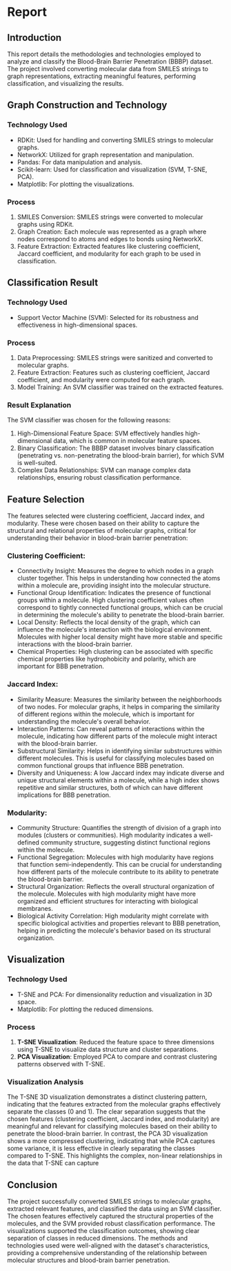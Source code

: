 # Report
## Introduction
This report details the methodologies and technologies employed to analyze and classify the Blood-Brain Barrier Penetration (BBBP) dataset. The project involved converting molecular data from SMILES strings to graph representations, extracting meaningful features, performing classification, and visualizing the results.

## Graph Construction and Technology
### Technology Used
- RDKit: Used for handling and converting SMILES strings to molecular graphs.
- NetworkX: Utilized for graph representation and manipulation.
- Pandas: For data manipulation and analysis.
- Scikit-learn: Used for classification and visualization (SVM, T-SNE, PCA).
- Matplotlib: For plotting the visualizations.

### Process
1. SMILES Conversion: SMILES strings were converted to molecular graphs using RDKit.
2. Graph Creation: Each molecule was represented as a graph where nodes correspond to atoms and edges to bonds using NetworkX.
3. Feature Extraction: Extracted features like clustering coefficient, Jaccard coefficient, and modularity for each graph to be used in classification.

## Classification Result
### Technology Used
- Support Vector Machine (SVM): Selected for its robustness and effectiveness in high-dimensional spaces.

### Process
1. Data Preprocessing: SMILES strings were sanitized and converted to molecular graphs.
2. Feature Extraction: Features such as clustering coefficient, Jaccard coefficient, and modularity were computed for each graph.
3. Model Training: An SVM classifier was trained on the extracted features.

### Result Explanation
The SVM classifier was chosen for the following reasons:

1. High-Dimensional Feature Space: SVM effectively handles high-dimensional data, which is common in molecular feature spaces.
2. Binary Classification: The BBBP dataset involves binary classification (penetrating vs. non-penetrating the blood-brain barrier), for which SVM is well-suited.
3. Complex Data Relationships: SVM can manage complex data relationships, ensuring robust classification performance.


## Feature Selection
The features selected were clustering coefficient, Jaccard index, and modularity. These were chosen based on their ability to capture the structural and relational properties of molecular graphs, critical for understanding their behavior in blood-brain barrier penetration:

### Clustering Coefficient:

- Connectivity Insight: Measures the degree to which nodes in a graph cluster together. This helps in understanding how connected the atoms within a molecule are, providing insight into the molecular structure.
- Functional Group Identification: Indicates the presence of functional groups within a molecule. High clustering coefficient values often correspond to tightly connected functional groups, which can be crucial in determining the molecule's ability to penetrate the blood-brain barrier.
- Local Density: Reflects the local density of the graph, which can influence the molecule's interaction with the biological environment. Molecules with higher local density might have more stable and specific interactions with the blood-brain barrier.
- Chemical Properties: High clustering can be associated with specific chemical properties like hydrophobicity and polarity, which are important for BBB penetration.

### Jaccard Index:

- Similarity Measure: Measures the similarity between the neighborhoods of two nodes. For molecular graphs, it helps in comparing the similarity of different regions within the molecule, which is important for understanding the molecule's overall behavior.
- Interaction Patterns: Can reveal patterns of interactions within the molecule, indicating how different parts of the molecule might interact with the blood-brain barrier.
- Substructural Similarity: Helps in identifying similar substructures within different molecules. This is useful for classifying molecules based on common functional groups that influence BBB penetration.
- Diversity and Uniqueness: A low Jaccard index may indicate diverse and unique structural elements within a molecule, while a high index shows repetitive and similar structures, both of which can have different implications for BBB penetration.


### Modularity:

- Community Structure: Quantifies the strength of division of a graph into modules (clusters or communities). High modularity indicates a well-defined community structure, suggesting distinct functional regions within the molecule.
- Functional Segregation: Molecules with high modularity have regions that function semi-independently. This can be crucial for understanding how different parts of the molecule contribute to its ability to penetrate the blood-brain barrier.
- Structural Organization: Reflects the overall structural organization of the molecule. Molecules with high modularity might have more organized and efficient structures for interacting with biological membranes.
- Biological Activity Correlation: High modularity might correlate with specific biological activities and properties relevant to BBB penetration, helping in predicting the molecule's behavior based on its structural organization.


## Visualization
### Technology Used

- T-SNE and PCA: For dimensionality reduction and visualization in 3D space.
- Matplotlib: For plotting the reduced dimensions.
### Process
1. **T-SNE Visualization**: Reduced the feature space to three dimensions using T-SNE to visualize data structure and cluster separations.
2. **PCA Visualization**: Employed PCA to compare and contrast clustering patterns observed with T-SNE.

### Visualization Analysis
The T-SNE 3D visualization demonstrates a distinct clustering pattern, indicating that the features extracted from the molecular graphs effectively separate the classes (0 and 1). The clear separation suggests that the chosen features (clustering coefficient, Jaccard index, and modularity) are meaningful and relevant for classifying molecules based on their ability to penetrate the blood-brain barrier. In contrast, the PCA 3D visualization shows a more compressed clustering, indicating that while PCA captures some variance, it is less effective in clearly separating the classes compared to T-SNE. This highlights the complex, non-linear relationships in the data that T-SNE can capture

## Conclusion
The project successfully converted SMILES strings to molecular graphs, extracted relevant features, and classified the data using an SVM classifier. The chosen features effectively captured the structural properties of the molecules, and the SVM provided robust classification performance. The visualizations supported the classification outcomes, showing clear separation of classes in reduced dimensions. The methods and technologies used were well-aligned with the dataset's characteristics, providing a comprehensive understanding of the relationship between molecular structures and blood-brain barrier penetration.
